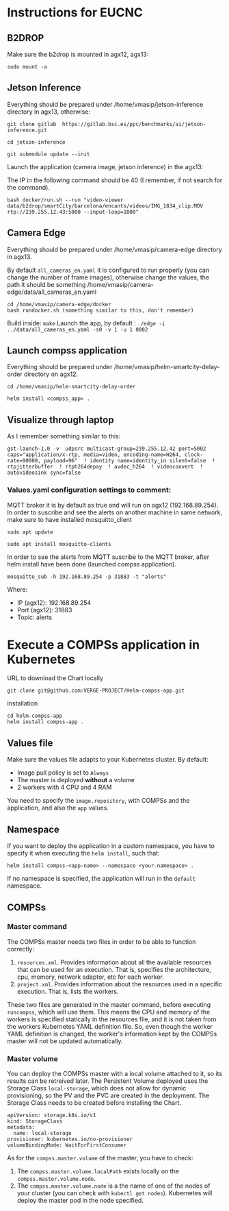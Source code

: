 # Instructions for EUCNC

## B2DROP
Make sure the b2drop is mounted in agx12, agx13:

```sudo mount -a```

## Jetson Inference
Everything should be prepared under /home/vmasip/jetson-inference directory in agx13, otherwise:

```git clone gitlab  https://gitlab.bsc.es/ppc/benchmarks/ai/jetson-inference.git```

```cd jetson-inference```

```git submodule update --init```

Launch the application (camera image, jetson inference) in the agx13:

The IP in the following command should be 40 (I remember, if not search for the command).

```bash docker/run.sh --run "video-viewer data/b2drop/smartCity/barcelona/encants/videos/IMG_1834_clip.MOV rtp://239.255.12.43:5000 --input-loop=1000"```

## Camera Edge
Everything should be prepared under /home/vmasip/camera-edge directory in agx13.

By default `all_cameras_en.yaml` it is configured to run properly (you can change the number of frame images), otherwise change the values, the path it should be something /home/vmasip/camera-edge/data/all_cameras_en.yaml  

```
cd /home/vmasip/camera-edge/docker
bash rundocker.sh (something similar to this, don't remember)
```

Build inside:
```make```
Launch the app, by default :
```./edge -i ../data/all_cameras_en.yaml -s0 -v 1 -u 1 0002```


## Launch compss application
Everything should be prepared under /home/vmasip/helm-smartcity-delay-order directory on agx12.

```cd /home/vmasip/helm-smartcity-delay-order```

```helm install <compss_app> . ```

## Visualize through laptop
As I remember something similar to this:
```
gst-launch-1.0 -v  udpsrc multicast-group=239.255.12.42 port=5002 caps="application/x-rtp, media=video, encoding-name=H264, clock-rate=90000, payload=96"  ! identity name=identity_in silent=false  ! rtpjitterbuffer  ! rtph264depay  ! avdec_h264  ! videoconvert  ! autovideosink sync=false
```

### Values.yaml configuration settings to comment:
MQTT broker it is by default as true and will run on agx12 (192.168.89.254).
In order to suscribe and see the alerts on another machine in same network, make sure to have installed mosquitto_client
```
sudo apt update

sudo apt install mosquitto-clients
```

In order to see the alerts from MQTT suscribe to the MQTT broker, after helm install have been done (launched compss application).

```mosquitto_sub -h 192.168.89.254 -p 31883 -t "alerts"```

Where:
- IP (agx12): 192.168.89.254
- Port (agx12): 31883
- Topic: alerts


# Execute a COMPSs application in Kubernetes

URL to download the Chart locally
```
git clone git@github.com:VERGE-PROJECT/Helm-compss-app.git
```

Installation
```
cd helm-compss-app
helm install compss-app .
```

## Values file
Make sure the values file adapts to your Kubernetes cluster. By default:
- Image pull policy is set to `Always`
- The master is deployed **without** a volume
- 2 workers with 4 CPU and 4 RAM

You need to specify the `image.repository`, with COMPSs and the application, and also the `app` values. 

## Namespace
If you want to deploy the application in a custom namespace, you have to specify it when executing the `helm install`, such that:
```
helm install compss-<app-name> --namespace <your-namespace> .
```
If no namespace is specified, the application will run in the `default` namespace.

## COMPSs 
### Master command
The COMPSs master needs two files in order to be able to function correctly:
1. `resources.xml`. Provides information about all the available resources that can be used for an execution. That is, specifies the architecture, cpu, memory, network adaptor, etc for each worker. 
2. `project.xml`. Provides information about the resources used in a specific execution. That is, lists the workers. 

These two files are generated in the master command, before executing `runcompss`, which will use them. This means the CPU and memory of the workers is specified statically in the resources file, and it is not taken from the workers Kubernetes YAML definition file. So, even though the worker YAML definition is changed, the worker's information kept by the COMPSs master will not be updated automatically. 

### Master volume
You can deploy the COMPSs master with a local volume attached to it, so its results can be retreived later. The Persistent Volume deployed uses the Storage Class `local-storage`, which does not allow for dynamic provisioning, so the PV and the PVC are created in the deployment. The Storage Class needs to be created before installing the Chart. 
```
apiVersion: storage.k8s.io/v1
kind: StorageClass
metadata:
  name: local-storage
provisioner: kubernetes.io/no-provisioner
volumeBindingMode: WaitForFirstConsumer
```

As for the `compss.master.volume` of the master, you have to check:
1. The `compss.master.volume.localPath` exists locally on the `compss.master.volume.node`.
2. The `compss.master.volume.node` is a the name of one of the nodes of your cluster (you can check with `kubectl get nodes`). Kubernetes will deploy the master pod in the node specified. 

